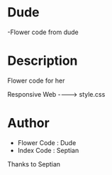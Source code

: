 # Dude
-Flower code from dude


# Description
Flower code for her 

Responsive Web ----> style.css

# Author
- Flower Code : Dude
- Index Code : Septian 

Thanks to Septian 
